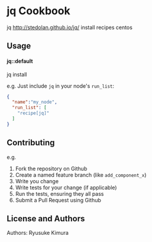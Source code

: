 jq Cookbook
===========

jq http://stedolan.github.io/jq/
install recipes centos

Usage
-----
#### jq::default
jq install


e.g.
Just include `jq` in your node's `run_list`:

```json
{
  "name":"my_node",
  "run_list": [
    "recipe[jq]"
  ]
}
```

Contributing
------------

e.g.
1. Fork the repository on Github
2. Create a named feature branch (like `add_component_x`)
3. Write you change
4. Write tests for your change (if applicable)
5. Run the tests, ensuring they all pass
6. Submit a Pull Request using Github

License and Authors
-------------------
Authors: Ryusuke Kimura
